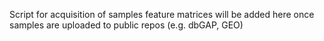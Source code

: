 Script for acquisition of samples feature matrices will be added here once samples are uploaded to public repos (e.g. dbGAP, GEO)